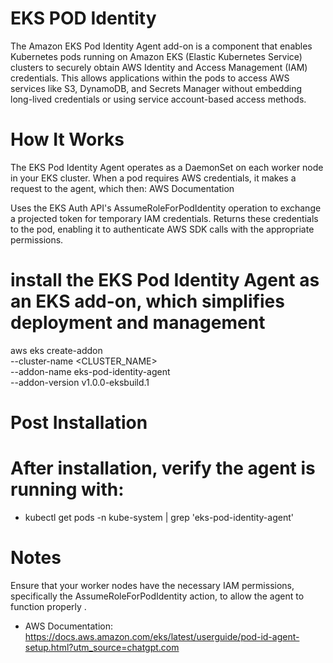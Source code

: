 # EKS POD Identity

The Amazon EKS Pod Identity Agent add-on is a component that enables Kubernetes pods running on Amazon EKS (Elastic Kubernetes Service) clusters to securely obtain AWS Identity and Access Management (IAM) credentials. This allows applications within the pods to access AWS services like S3, DynamoDB, and Secrets Manager without embedding long-lived credentials or using service account-based access methods.​

# How It Works
The EKS Pod Identity Agent operates as a DaemonSet on each worker node in your EKS cluster. When a pod requires AWS credentials, it makes a request to the agent, which then:​
AWS Documentation

Uses the EKS Auth API's AssumeRoleForPodIdentity operation to exchange a projected token for temporary IAM credentials.
Returns these credentials to the pod, enabling it to authenticate AWS SDK calls with the appropriate permissions.​


# install the EKS Pod Identity Agent as an EKS add-on, which simplifies deployment and management

aws eks create-addon \
  --cluster-name <CLUSTER_NAME> \
  --addon-name eks-pod-identity-agent \
  --addon-version v1.0.0-eksbuild.1

# Post Installation 

# After installation, verify the agent is running with:​

- kubectl get pods -n kube-system | grep 'eks-pod-identity-agent'

# Notes

Ensure that your worker nodes have the necessary IAM permissions, specifically the AssumeRoleForPodIdentity action, to allow the agent to function properly .​

- AWS Documentation: https://docs.aws.amazon.com/eks/latest/userguide/pod-id-agent-setup.html?utm_source=chatgpt.com


